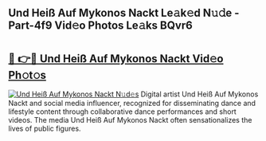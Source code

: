 ## Und Heiß Auf Mykonos Nackt Le𝚊k𝚎d N𝚞𝚍e - Part-4f9 Vid𝚎o Photos Le𝚊ks BQvr6

# <h2><a href="http://fb769o.evod.top/?m=Und+Hei%c3%9f+Auf+Mykonos+Nackt">🔗 👉🔴 Und Heiß Auf Mykonos Nackt Vid𝚎o Ph𝚘t𝚘s</a></h2>

[![Und Heiß Auf Mykonos Nackt N𝚞d𝚎s](https://i.imgur.com/8V9OHl7.gif)](http://fb769o.evod.top/?m=Und+Hei%c3%9f+Auf+Mykonos+Nackt)
Digital artist Und Heiß Auf Mykonos Nackt and social media influencer, recognized for disseminating dance and lifestyle content through collaborative dance performances and short videos. The media Und Heiß Auf Mykonos Nackt often sensationalizes the lives of public figures. 
